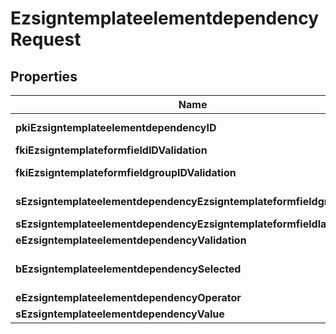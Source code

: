 

# EzsigntemplateelementdependencyRequest

## Properties

Name | Type | Description | Notes
------------ | ------------- | ------------- | -------------
**pkiEzsigntemplateelementdependencyID** | **Integer** | The unique ID of the Ezsigntemplateelementdependency |  [optional]
**fkiEzsigntemplateformfieldIDValidation** | **Integer** | The unique ID of the Ezsigntemplateformfield |  [optional]
**fkiEzsigntemplateformfieldgroupIDValidation** | **Integer** | The unique ID of the Ezsigntemplateformfieldgroup |  [optional]
**sEzsigntemplateelementdependencyEzsigntemplateformfieldgrouplabel** | **String** | The Label for the Ezsigntemplateformfieldgroup |  [optional]
**sEzsigntemplateelementdependencyEzsigntemplateformfieldlabel** | **String** | The Label for the Ezsigntemplateformfield |  [optional]
**eEzsigntemplateelementdependencyValidation** | [**FieldEEzsigntemplateelementdependencyValidation**](FieldEEzsigntemplateelementdependencyValidation.md) |  | 
**bEzsigntemplateelementdependencySelected** | **Boolean** | Whether if it&#39;s selected or not when using eEzsigntemplateelementdependencyValidation &#x3D; Selected |  [optional]
**eEzsigntemplateelementdependencyOperator** | [**FieldEEzsigntemplateelementdependencyOperator**](FieldEEzsigntemplateelementdependencyOperator.md) |  |  [optional]
**sEzsigntemplateelementdependencyValue** | **String** | The value of the Ezsignelementdependency |  [optional]




